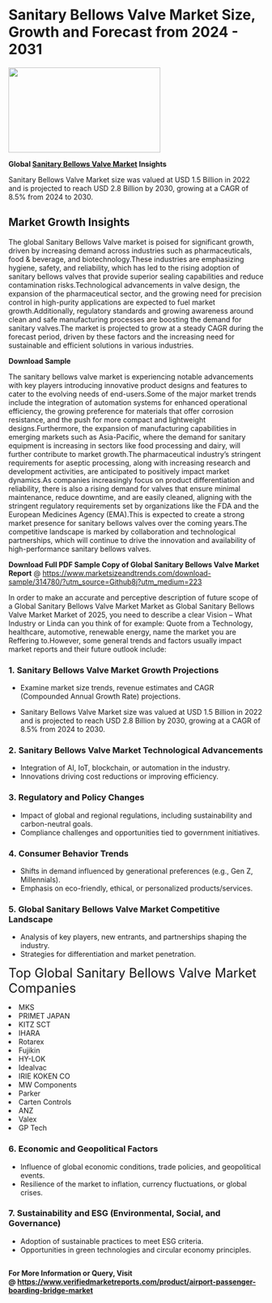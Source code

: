 <H1>Sanitary Bellows Valve Market Size, Growth and Forecast from 2024 - 2031</H1><img class="aligncenter size-medium wp-image-584254" src="https://thirdeyenews.in/wp-content/uploads/2024/09/Global-Market-Research-300x168.jpeg" alt="" width="300" height="168" /><p><strong>Global&nbsp;<a href="https://www.marketsizeandtrends.com/download-sample/314780/?utm_source=Github8j?utm_medium=223">Sanitary Bellows Valve Market</a> Insights</strong></p><p>Sanitary Bellows Valve Market size was valued at USD 1.5 Billion in 2022 and is projected to reach USD 2.8 Billion by 2030, growing at a CAGR of 8.5% from 2024 to 2030.</p><p><h2>Market Growth Insights</h2> <p>The global Sanitary Bellows Valve market is poised for significant growth, driven by increasing demand across industries such as pharmaceuticals, food & beverage, and biotechnology.These industries are emphasizing hygiene, safety, and reliability, which has led to the rising adoption of sanitary bellows valves that provide superior sealing capabilities and reduce contamination risks.Technological advancements in valve design, the expansion of the pharmaceutical sector, and the growing need for precision control in high-purity applications are expected to fuel market growth.Additionally, regulatory standards and growing awareness around clean and safe manufacturing processes are boosting the demand for sanitary valves.The market is projected to grow at a steady CAGR during the forecast period, driven by these factors and the increasing need for sustainable and efficient solutions in various industries.</p> <p><strong>Download Sample</strong></p> <p>The sanitary bellows valve market is experiencing notable advancements with key players introducing innovative product designs and features to cater to the evolving needs of end-users.Some of the major market trends include the integration of automation systems for enhanced operational efficiency, the growing preference for materials that offer corrosion resistance, and the push for more compact and lightweight designs.Furthermore, the expansion of manufacturing capabilities in emerging markets such as Asia-Pacific, where the demand for sanitary equipment is increasing in sectors like food processing and dairy, will further contribute to market growth.The pharmaceutical industry’s stringent requirements for aseptic processing, along with increasing research and development activities, are anticipated to positively impact market dynamics.As companies increasingly focus on product differentiation and reliability, there is also a rising demand for valves that ensure minimal maintenance, reduce downtime, and are easily cleaned, aligning with the stringent regulatory requirements set by organizations like the FDA and the European Medicines Agency (EMA).This is expected to create a strong market presence for sanitary bellows valves over the coming years.The competitive landscape is marked by collaboration and technological partnerships, which will continue to drive the innovation and availability of high-performance sanitary bellows valves.<p><span class=""><strong>Download Full PDF Sample Copy of Global Sanitary Bellows Valve Market Report</strong> @ <a href="https://www.marketsizeandtrends.com/download-sample/314780/?utm_source=Github8j?utm_medium=223" target="_blank">https://www.marketsizeandtrends.com/download-sample/314780/?utm_source=Github8j?utm_medium=223</a></span></p><p>In order to make an accurate and perceptive description of future scope of a Global&nbsp;Sanitary Bellows Valve Market Market as Global&nbsp;Sanitary Bellows Valve Market Market of 2025, you need to describe a clear Vision &ndash; What Industry or Linda can you think of for example: Quote from a Technology, healthcare, automotive, renewable energy, name the market you are Reffering to.However, some general trends and factors usually impact market reports and their future outlook include:</p><h3>1.&nbsp;<strong>Sanitary Bellows Valve Market Growth Projections</strong></h3><ul><li>Examine market size trends, revenue estimates and CAGR (Compounded Annual Growth Rate) projections.</li><li><p>Sanitary Bellows Valve Market size was valued at USD 1.5 Billion in 2022 and is projected to reach USD 2.8 Billion by 2030, growing at a CAGR of 8.5% from 2024 to 2030.</p></li></ul><h3>2.&nbsp;<strong>Sanitary Bellows Valve Market Technological Advancements</strong></h3><ul><li>Integration of AI, IoT, blockchain, or automation in the industry.</li><li>Innovations driving cost reductions or improving efficiency.</li></ul><h3>3.&nbsp;<strong>Regulatory and Policy Changes</strong></h3><ul><li>Impact of global and regional regulations, including sustainability and carbon-neutral goals.</li><li>Compliance challenges and opportunities tied to government initiatives.</li></ul><h3>4.&nbsp;<strong>Consumer Behavior Trends</strong></h3><ul><li>Shifts in demand influenced by generational preferences (e.g., Gen Z, Millennials).</li><li>Emphasis on eco-friendly, ethical, or personalized products/services.</li></ul><h3>5.&nbsp;<strong>Global Sanitary Bellows Valve Market Competitive Landscape</strong></h3><ul><li>Analysis of key players, new entrants, and partnerships shaping the industry.</li><li>Strategies for differentiation and market penetration.</li></ul><p data-pm-slice="1 1 []"><span style="color: inherit; font-family: inherit; font-size: 25px;">Top Global Sanitary Bellows Valve Market Companies</span></p><div class="" data-test-id=""><p><li>MKS</li><li> PRIMET JAPAN</li><li> KITZ SCT</li><li> IHARA</li><li> Rotarex</li><li> Fujikin</li><li> HY-LOK</li><li> Idealvac</li><li> IRIE KOKEN CO</li><li> MW Components</li><li> Parker</li><li> Carten Controls</li><li> ANZ</li><li> Valex</li><li> GP Tech</li></p></div><h3>6.&nbsp;<strong>Economic and Geopolitical Factors</strong></h3><ul><li>Influence of global economic conditions, trade policies, and geopolitical events.</li><li>Resilience of the market to inflation, currency fluctuations, or global crises.</li></ul><h3>7.&nbsp;<strong>Sustainability and ESG (Environmental, Social, and Governance)</strong></h3><ul><li>Adoption of sustainable practices to meet ESG criteria.</li><li>Opportunities in green technologies and circular economy principles.</li></ul><h2><strong style="font-size: 14px;">For More Information or Query, Visit @&nbsp;</strong><a style="background-color: #ffffff; font-size: 14px;" href="https://www.marketsizeandtrends.com/report/sanitary-bellows-valve-market/" target="_blank">https://www.verifiedmarketreports.com/product/airport-passenger-boarding-bridge-market</a></h2>